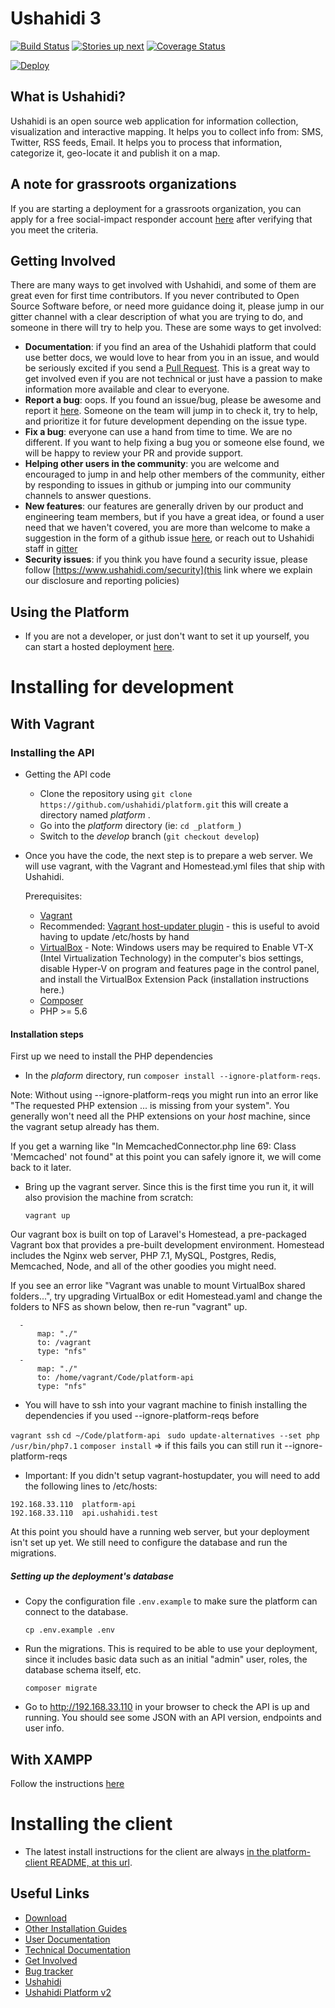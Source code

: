 [download]: https://github.com/ushahidi/platform-release/releases
[install-development]: https://github.com/ushahidi/platform/blob/develop/README.md#Installing-for-development-vagrant
[other-install-guides]: https://www.ushahidi.com/support/install-ushahidi
[docs]: https://www.ushahidi.com/support
[tech-docs]: ./docs/README.md
[getin]: https://www.ushahidi.com/support/get-involved
[issues]: https://github.com/ushahidi/platform/issues
[ush2]: https://github.com/ushahidi/Ushahidi_Web
[ushahidi]: http://ushahidi.com
[gitter]: https://gitter.im/ushahidi/Community

Ushahidi 3
============

[![Build Status](https://travis-ci.org/ushahidi/platform.png)](https://travis-ci.org/ushahidi/platform)
[![Stories up next](https://badge.waffle.io/ushahidi/platform.png?label=Stage:Backlog&title=Backlog)](https://waffle.io/ushahidi/platform)
[![Coverage Status](https://coveralls.io/repos/github/ushahidi/platform/badge.svg)](https://coveralls.io/github/ushahidi/platform)



[![Deploy](https://www.herokucdn.com/deploy/button.png)](https://heroku.com/deploy)

## What is Ushahidi?

Ushahidi is an open source web application for information collection, visualization and interactive mapping. It helps you to collect info from: SMS, Twitter, RSS feeds, Email. It helps you to process that information, categorize it, geo-locate it and publish it on a map.

## A note for grassroots organizations
If you are starting a deployment for a grassroots organization, you can apply for a free social-impact responder account [here](https://www.ushahidi.com/plans/apply-for-free) after verifying that you meet the criteria.


## Getting Involved
There are many ways to get involved with Ushahidi, and some of them are great even for first time contributors. If you never contributed to Open Source Software before, or need more guidance doing it, please jump in our gitter channel with a clear description of what you are trying to do, and someone in there will try to help you.
These are some ways to get involved:

- **Documentation**: if you find an area of the Ushahidi platform that could use better docs, we would love to hear from you in an issue, and would be seriously excited if you send a [Pull Request](https://github.com/ushahidi/platform/compare). This is a great way to get involved even if you are not technical or just have a passion to make information more available and clear to everyone.
- **Report a bug**: oops. If you found an issue/bug, please be awesome and report it [here](https://github.com/ushahidi/platform/issues). Someone on the team will jump in to check it, try to help, and prioritize it for future development depending on the issue type.
- **Fix a bug**: everyone can use a hand from time to time. We are no different. If you want to help fixing a bug you or someone else found, we will be happy to review your PR and provide support.
- **Helping other users in the community**: you are welcome and encouraged to jump in and help other members of the community, either by responding to issues in github or jumping into our community channels to answer questions. 
- **New features**: our features are generally driven by our product and engineering team members, but if you have a great idea, or found a user need that we haven't covered, you are more than welcome to make a suggestion in the form of a github issue [here](https://github.com/ushahidi/platform/issues), or reach out to Ushahidi staff in [gitter](https://gitter.im/ushahidi/Community)
- **Security issues**: if you think you have found a security issue, please follow [https://www.ushahidi.com/security](this link where we explain our disclosure and reporting policies)

## Using the Platform

- If you are not a developer, or just don't want to set it up yourself, you can start a hosted deployment [here](https://www.ushahidi.com/).



# Installing for development
## With Vagrant
### Installing the API

- Getting the API code
    - Clone the repository using `git clone https://github.com/ushahidi/platform.git` this will create a directory named _platform_ .
    - Go into the _platform_ directory (ie: `cd _platform_`)
    - Switch to the _develop_ branch (`git checkout develop`) 

- Once you have the code, the next step is to prepare a web server. We will use vagrant, with the Vagrant and Homestead.yml files that ship with Ushahidi.

    Prerequisites: 
    - [Vagrant](https://www.vagrantup.com/downloads.html)
    - Recommended: [Vagrant host-updater plugin](https://github.com/cogitatio/vagrant-hostsupdater) - this is useful to avoid having to update /etc/hosts by hand
    - [VirtualBox](https://www.virtualbox.org/wiki/Downloads) - Note: Windows users may be required to Enable VT-X (Intel Virtualization Technology) in the computer's bios settings, disable Hyper-V on program and features page in the control panel, and install the VirtualBox Extension Pack (installation instructions here.)
    - [Composer](https://getcomposer.org/doc/00-intro.md#system-requirements)
    - PHP >= 5.6

#### Installation steps
First up we need to install the PHP dependencies

- In the _plaform_ directory, run  `composer install --ignore-platform-reqs`. 

Note: Without using --ignore-platform-reqs you might run into an error like "The requested PHP extension ... is missing from your system". You generally won't need all the PHP extensions on your _host_ machine, since the vagrant setup already has them.

If you get a warning like "In MemcachedConnector.php line 69:  Class 'Memcached' not found" at this point you can safely ignore it, we will come back to it later.


- Bring up the vagrant server. Since this is the first time you run it, it will also provision the machine from scratch:

   `vagrant up`

Our vagrant box is built on top of Laravel's Homestead, a pre-packaged Vagrant box that provides a pre-built development environment. Homestead includes the Nginx web server, PHP 7.1, MySQL, Postgres, Redis, Memcached, Node, and all of the other goodies you might need.

If you see an error like "Vagrant was unable to mount VirtualBox shared folders...", try upgrading VirtualBox or edit Homestead.yaml and change the folders to NFS as shown below, then re-run "vagrant" up.

      -
          map: "./"
          to: /vagrant
          type: "nfs"
      -
          map: "./"
          to: /home/vagrant/Code/platform-api
          type: "nfs"
  - You will have to ssh into your vagrant machine to finish installing the dependencies if you used --ignore-platform-reqs before

  `vagrant ssh`
  `cd ~/Code/platform-api`
  `	sudo update-alternatives --set php /usr/bin/php7.1`
  `composer install` => if this fails you can still run it --ignore-platform-reqs 

- Important: If you didn't setup vagrant-hostupdater, you will need to add the following lines to /etc/hosts:
```
192.168.33.110  platform-api
192.168.33.110  api.ushahidi.test
```

At this point you should have a running web server, but your deployment isn't set up yet. We still need to configure the database and run the migrations.


##### Setting up the deployment's database
- Copy the configuration file `.env.example` to make sure the platform can connect to the database.

    `cp .env.example .env`

- Run the migrations. This is required to be able to use your deployment, since it includes basic data such as an initial "admin" user, roles, the database schema itself, etc.

    `composer migrate`

- Go to http://192.168.33.110 in your browser to check the API is up and running. You should see some JSON with an API version, endpoints and user info. 

## With XAMPP
Follow the instructions [here](docs/setup_alternatives/XAMPP.md)

# Installing the client

- The latest install instructions for the client are always [in the platform-client README, at this url](https://github.com/ushahidi/platform-client/blob/develop/README.md). 

## Useful Links

- [Download][download]
- [Other Installation Guides][other-install-guides]
- [User Documentation][docs]
- [Technical Documentation][tech-docs]
- [Get Involved][getin]
- [Bug tracker][issues]
- [Ushahidi][ushahidi]
- [Ushahidi Platform v2][ush2]
